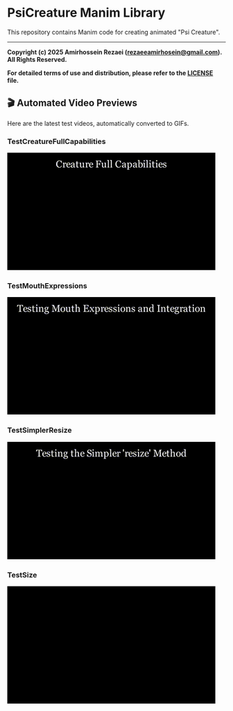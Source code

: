 # PsiCreature Manim Library

This repository contains Manim code for creating animated "Psi Creature".

---

**Copyright (c) 2025 Amirhossein Rezaei (rezaeeamirhosein@gmail.com). All Rights Reserved.**

**For detailed terms of use and distribution, please refer to the [LICENSE](LICENSE) file.**

## 🎬 Automated Video Previews

Here are the latest test videos, automatically converted to GIFs.

<!-- START_GIFS -->
### TestCreatureFullCapabilities
[![Preview of TestCreatureFullCapabilities](media/videos/tests/1080p60/gifs/TestCreatureFullCapabilities.gif)](./media/videos/tests/1080p60/TestCreatureFullCapabilities.mp4)

### TestMouthExpressions
[![Preview of TestMouthExpressions](media/videos/tests/1080p60/gifs/TestMouthExpressions.gif)](./media/videos/tests/1080p60/TestMouthExpressions.mp4)

### TestSimplerResize
[![Preview of TestSimplerResize](media/videos/tests/1080p60/gifs/TestSimplerResize.gif)](./media/videos/tests/1080p60/TestSimplerResize.mp4)

### TestSize
[![Preview of TestSize](media/videos/tests/1080p60/gifs/TestSize.gif)](./media/videos/tests/1080p60/TestSize.mp4)


<!-- END_GIFS -->

